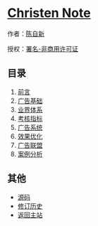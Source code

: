 # [Christen Note]()

作者：[陈自新](http://chenzixin.com)

授权：<a rel="license" href="http://creativecommons.org/licenses/by-nc/4.0/">署名-非商用许可证</a>

## 目录
1. [前言](#README)
1. [广告基础](#docs/basic)
1. [业界体系](#docs/circles)
1. [考核指标](#docs/kpi)
1. [广告系统](#docs/system)
1. [效果优化](#docs/optimize)
1. [广告联盟](#docs/alliance)
1. [案例分析](#docs/case)

## 其他
- [源码](https://github.com/hiclick/hiclick.github.com)
- [修订历史](https://github.com/hiclick/hiclick.github.com/graphs/commit-activity)
- [返回主站](http://christen.cn)
